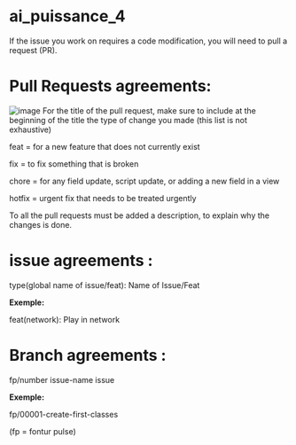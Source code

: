# ai_puissance_4
If the issue you work on requires a code modification, you will need to pull a request (PR).


# Pull Requests agreements:

![image](https://user-images.githubusercontent.com/96725028/151575515-9cdd9e44-adf4-4f1c-8f97-5a98563f2d07.png)
For the title of the pull request, make sure to include at the beginning of the title the type of change you made (this list is not exhaustive)

feat  = for a new feature that does not currently exist

fix = to fix something that is broken

chore = for any field update, script update, or adding a new field in a view

hotfix = urgent fix that needs to be treated urgently

To all the pull requests must be added a description, to explain why the changes is done.

# issue agreements : 
type(global name of issue/feat): Name of Issue/Feat

**Exemple:**

feat(network): Play in network


# Branch agreements : 
fp/number issue-name issue
 
**Exemple:**

fp/00001-create-first-classes


(fp = fontur pulse)


